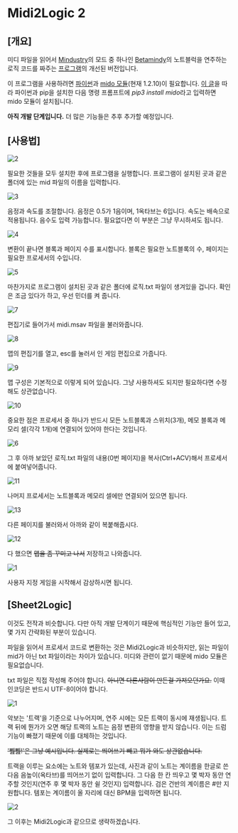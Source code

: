 # Midi2Logic 2

[개요]
---
미디 파일을 읽어서 [Mindustry](https://github.com/Anuken/Mindustry)의 모드 중 하나인 [Betamindy](https://github.com/sk7725/BetaMindy)의 노트블럭을 연주하는 로직 코드를 짜주는 [프로그램](https://github.com/jongs12/Midi2Logic)의 개선된 버전입니다.

이 프로그램을 사용하려면 [파이썬](https://github.com/python)과 [mido 모듈](https://github.com/mido/mido)(현재 1.2.10)이 필요합니다.
[이 글](https://foreverhappiness.tistory.com/25#%ED%99%98%EA%B2%BD%20%EB%B3%80%EC%88%98%20%EC%84%A4%EC%A0%95%ED%95%98%EA%B8%B0)을 따라 파이썬과 pip을 설치한 다음 명령 프롬프트에 *pip3 install mido*라고 입력하면 mido 모듈이 설치됩니다.

**아직 개발 단계입니다.** 더 많은 기능들은 추후 추가할 예정입니다.

[사용법]
---
![2](https://user-images.githubusercontent.com/99316134/201531611-ce5914a9-5601-441d-8d86-816ad17120f0.PNG)

필요한 것들을 모두 설치한 후에 프로그램을 실행합니다.
프로그램이 설치된 곳과 같은 폴더에 있는 mid 파일의 이름을 입력합니다.

![3](https://user-images.githubusercontent.com/99316134/201531613-42c774d7-6bad-4d91-8b82-48322b34de98.PNG)

음정과 속도를 조절합니다. 음정은 0.5가 1음이며, 1옥타브는 6입니다. 속도는 배속으로 적용됩니다.
음수도 입력 가능합니다. 필요없다면 이 부분은 그냥 무시하셔도 됩니다.

![4](https://user-images.githubusercontent.com/99316134/201531614-00963a1f-5738-4a1c-be42-ace6120ae8b1.PNG)

변환이 끝나면 블록과 페이지 수를 표시합니다. 블록은 필요한 노트블록의 수, 페이지는 필요한 프로세서의 수입니다.

![5](https://user-images.githubusercontent.com/99316134/201531615-9ea85b8a-8c6b-47c0-a881-0078e0f12d87.PNG)

마찬가지로 프로그램이 설치된 곳과 같은 폴더에 로직.txt 파일이 생겨있을 겁니다.
확인은 조금 있다가 하고, 우선 민더를 켜 줍니다.

![7](https://user-images.githubusercontent.com/99316134/201531628-52994e37-81de-4e37-9113-ec4380f878cc.PNG)

편집기로 들어가서 midi.msav 파일을 불러와줍니다.

![8](https://user-images.githubusercontent.com/99316134/201531630-1d976157-999c-4808-8b4e-3237f90e6f90.PNG)

맵의 편집기를 열고, esc를 눌러서 인 게임 편집으로 가줍니다.

![9](https://user-images.githubusercontent.com/99316134/201531631-b822825e-16d7-4da6-add1-b8c3e5ce2f52.PNG)

맵 구성은 기본적으로 이렇게 되어 있습니다. 그냥 사용하셔도 되지만 필요하다면 수정해도 상관없습니다.

![10](https://user-images.githubusercontent.com/99316134/201531633-0e4ce713-9c7e-470c-9c7e-63b14817f852.PNG)

중요한 점은 프로세서 중 하나가 반드시 모든 노트블록과 스위치(3개), 메모 블록과 메모리 셀(각각 1개)에 연결되어 있어야 한다는 것입니다.

![6](https://user-images.githubusercontent.com/99316134/201531640-86387db4-35be-40c0-a451-8de067de5391.PNG)

그 후 아까 보았던 로직.txt 파일의 내용(0번 페이지)을 복사(Ctrl+ACV)해서 프로세서에 붙여넣어줍니다.

![11](https://user-images.githubusercontent.com/99316134/201531645-f17ebacd-7449-4f33-aeda-a7abc0c2a8c6.PNG)

나머지 프로세서는 노트블록과 메모리 셀에만 연결되어 있으면 됩니다.

![13](https://user-images.githubusercontent.com/99316134/201532444-2d8871c0-9de0-49f5-bbba-55e37b57d9b9.PNG)

다른 페이지를 불러와서 아까와 같이 복붙해줍시다.

![12](https://user-images.githubusercontent.com/99316134/201531647-4898761d-f98d-4001-b9bd-f3ac337d0efa.PNG)

다 했으면 ~~맵을 좀 꾸미고 나서~~ 저장하고 나와줍니다.

![1](https://user-images.githubusercontent.com/99316134/201531651-b2d498cd-3cbb-4863-a443-c975c2476aae.PNG)

사용자 지정 게임을 시작해서 감상하시면 됩니다.

[Sheet2Logic]
---
이것도 전작과 비슷합니다. 다만 아직 개발 단계이기 때문에 핵심적인 기능만 들어 있고, 몇 가지 간략화된 부분이 있습니다.

파일을 읽어서 프로세서 코드로 변환하는 것은 Midi2Logic과 비슷하지만, 읽는 파일이 mid가 아닌 txt 파일이라는 차이가 있습니다.
미디와 관련이 없기 때문에 mido 모듈은 필요없습니다.

txt 파일은 직접 작성해 주어야 합니다. ~~아니면 다른사람이 만든걸 가져오던가요.~~ 이때 인코딩은 반드시 UTF-8이어야 합니다.

![1](https://user-images.githubusercontent.com/99316134/201639352-1bb5153d-be5e-4abc-9de0-627661623b14.PNG)

악보는 '트랙'을 기준으로 나누어지며, 연주 시에는 모든 트랙이 동시에 재생됩니다.
트랙 뒤에 뭔가가 오면 해당 트랙의 노트는 음정 변환의 영향을 받지 않습니다. 이는 드럼 기능이 빠졌기 때문에 이를 대체하는 것입니다.

~~'쀒쀒!'은 그냥 예시입니다. 실제로는 띄어쓰기 빼고 뭐가 와도 상관없습니다.~~

트랙을 이루는 요소에는 노트와 템포가 있는데, 사진과 같이 노트는 계이름을 한글로 쓴 다음 음높이(옥타브)를 띄어쓰기 없이 입력합니다.
그 다음 한 칸 띄우고 몇 박자 동안 연주할 것인지(연주 후 몇 박자 동안 쉴 것인지) 입력합니다. 검은 건반의 계이름은 #만 지원합니다.
템포는 계이름이 올 자리에 대신 BPM을 입력하면 됩니다.

![2](https://user-images.githubusercontent.com/99316134/201640342-b106a095-5c6e-43d4-be67-0b3c69ae493a.PNG)

그 이후는 Midi2Logic과 같으므로 생략하겠습니다.
